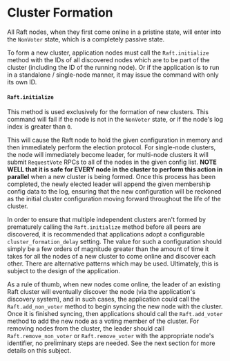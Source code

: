 # Cluster Formation

All Raft nodes, when they first come online in a pristine state, will enter into the `NonVoter` state, which is a completely passive state.

To form a new cluster, application nodes must call the `Raft.initialize` method with the IDs of all discovered nodes which are to be part of the cluster (including the ID of the running node). Or if the application is to run in a standalone / single-node manner, it may issue the command with only its own ID.

#### `Raft.initialize`

This method is used exclusively for the formation of new clusters. This command will fail if the node is not in the `NonVoter` state, or if the node's log index is greater than `0`.

This will cause the Raft node to hold the given configuration in memory and then immediately perform the election protocol. For single-node clusters, the node will immediately become leader, for multi-node clusters it will submit `RequestVote` RPCs to all of the nodes in the given config list. **NOTE WELL that it is safe for EVERY node in the cluster to perform this action in parallel** when a new cluster is being formed. Once this process has been completed, the newly elected leader will append the given membership config data to the log, ensuring that the new configuration will be reckoned as the initial cluster configuration moving forward throughout the life of the cluster.

In order to ensure that multiple independent clusters aren't formed by prematurely calling the `Raft.initialize` method before all peers are discovered, it is recommended that applications adopt a configurable `cluster_formation_delay` setting. The value for such a configuration should simply be a few orders of magnitude greater than the amount of time it takes for all the nodes of a new cluster to come online and discover each other. There are alternative patterns which may be used. Ultimately, this is subject to the design of the application.

As a rule of thumb, when new nodes come online, the leader of an existing Raft cluster will eventually discover the node (via the application's discovery system), and in such cases, the application could call the `Raft.add_non_voter` method to begin syncing the new node with the cluster. Once it is finished syncing, then applications should call the `Raft.add_voter` method to add the new node as a voting member of the cluster. For removing nodes from the cluster, the leader should call `Raft.remove_non_voter` or `Raft.remove_voter` with the appropriate node's identifier, no preliminary steps are needed. See the next section for more details on this subject.
